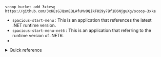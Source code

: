 
```
scoop bucket add 3xkesg https://github.com/3xKEsGJQsmEQLAfuMv9QikF8i9y7Bf1D6NjguXg/scoop-3xke
```

- `spacious-start-menu` : This is an application that references the latest .NET runtime version.
- `spacious-start-menu-net6` : This is an application that referring to the runtime version of .NET6.
- 

<details>
<summary>Quick reference</summary>

```
# Install Scoop
Set-ExecutionPolicy RemoteSigned -Scope CurrentUser
Invoke-RestMethod get.scoop.sh | Invoke-Expression

# Add bucket
scoop bucket add 3xkesg https://github.com/3xKEsGJQsmEQLAfuMv9QikF8i9y7Bf1D6NjguXg/scoop-3xke

# Listed bucket
scoop bucket list

# Search app
scoop search spacious-start-menu

# Detailed information display
scoop info spacious-start-menu

# Install app
# scoop install spacious-start-menu

# List of installed apps
scoop list

# Update
scoop update
scoop spacious-start-menu

# Uninstall app
scoop uninstall spacious-start-menu

# Remove bucket3xkesg
scoop bucket rm 3xkesg

# Cleanup
scoop cache rm *
scoop cleanup *
```

</details>
